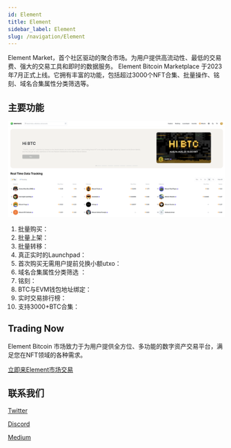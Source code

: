 ```yaml
---
id: Element
title: Element
sidebar_label: Element
slug: /navigation/Element
---
```


Element Market，首个社区驱动的聚合市场。为用户提供高流动性、最低的交易费、强大的交易工具和即时的数据服务。
Element Bitcoin Marketplace 于2023年7月正式上线。它拥有丰富的功能，包括超过3000个NFT合集、批量操作、铭刻、域名合集属性分类筛选等。

## 主要功能
![element_bitcoin](../../static/img/navigator/element/element_bitcoin.png)

1. 批量购买：
2. 批量上架： 
3. 批量转移：
4. 真正实时的Launchpad：
5. 首次购买无需用户提前兑换小额utxo：
6. 域名合集属性分类筛选 ：
7. 铭刻：
8. BTC与EVM钱包地址绑定：
9. 实时交易排行榜：
10. 支持3000+BTC合集：

## Trading Now
Element Bitcoin 市场致力于为用户提供全方位、多功能的数字资产交易平台，满足您在NFT领域的各种需求。

[立即来Element市场交易](https://element.market/btc)

## 联系我们
[Twitter](https://twitter.com/Element_Market)

[Discord](https://discord.com/invite/elementmarket)

[Medium](https://element-market.medium.com/)